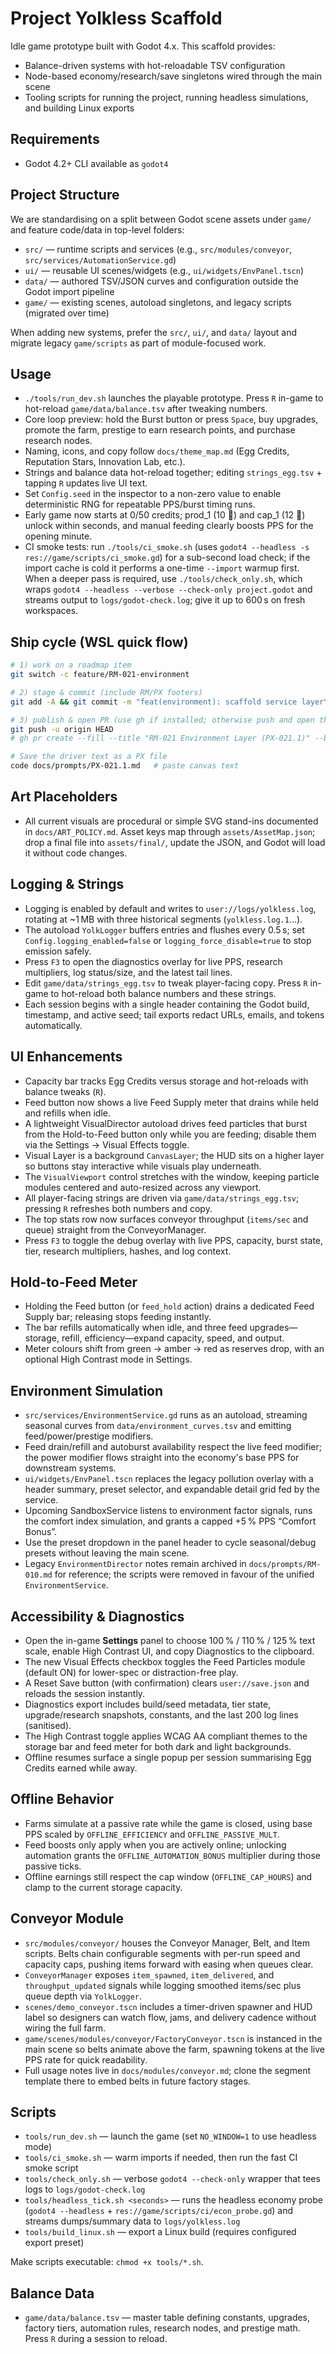 # Project Yolkless Scaffold

Idle game prototype built with Godot 4.x. This scaffold provides:

- Balance-driven systems with hot-reloadable TSV configuration
- Node-based economy/research/save singletons wired through the main scene
- Tooling scripts for running the project, running headless simulations, and building Linux exports

## Requirements

- Godot 4.2+ CLI available as `godot4`

## Project Structure

We are standardising on a split between Godot scene assets under `game/` and feature code/data in top-level folders:

- `src/` — runtime scripts and services (e.g., `src/modules/conveyor`, `src/services/AutomationService.gd`)
- `ui/` — reusable UI scenes/widgets (e.g., `ui/widgets/EnvPanel.tscn`)
- `data/` — authored TSV/JSON curves and configuration outside the Godot import pipeline
- `game/` — existing scenes, autoload singletons, and legacy scripts (migrated over time)

When adding new systems, prefer the `src/`, `ui/`, and `data/` layout and migrate legacy `game/scripts` as part of module-focused work.

## Usage

- `./tools/run_dev.sh` launches the playable prototype. Press `R` in-game to hot-reload `game/data/balance.tsv` after tweaking numbers.
- Core loop preview: hold the Burst button or press `Space`, buy upgrades, promote the farm, prestige to earn research points, and purchase research nodes.
- Naming, icons, and copy follow `docs/theme_map.md` (Egg Credits, Reputation Stars, Innovation Lab, etc.).
- Strings and balance data hot-reload together; editing `strings_egg.tsv` + tapping `R` updates live UI text.
- Set `Config.seed` in the inspector to a non-zero value to enable deterministic RNG for repeatable PPS/burst timing runs.
- Early game now starts at 0/50 credits; prod_1 (10 🥚) and cap_1 (12 🥚) unlock within seconds, and manual feeding clearly boosts PPS for the opening minute.
- CI smoke tests: run `./tools/ci_smoke.sh` (uses `godot4 --headless -s res://game/scripts/ci_smoke.gd`) for a sub-second load check; if the import cache is cold it performs a one-time `--import` warmup first. When a deeper pass is required, use `./tools/check_only.sh`, which wraps `godot4 --headless --verbose --check-only project.godot` and streams output to `logs/godot-check.log`; give it up to 600 s on fresh workspaces.

## Ship cycle (WSL quick flow)

```bash
# 1) work on a roadmap item
git switch -c feature/RM-021-environment

# 2) stage & commit (include RM/PX footers)
git add -A && git commit -m "feat(environment): scaffold service layer\n\nRM: RM-021\nPX: PX-021.1"

# 3) publish & open PR (use gh if installed; otherwise push and open the link)
git push -u origin HEAD
# gh pr create --fill --title "RM-021 Environment Layer (PX-021.1)" --body-file docs/roadmap/RM-021.md

# Save the driver text as a PX file
code docs/prompts/PX-021.1.md   # paste canvas text
```

## Art Placeholders

- All current visuals are procedural or simple SVG stand-ins documented in `docs/ART_POLICY.md`. Asset keys map through `assets/AssetMap.json`; drop a final file into `assets/final/`, update the JSON, and Godot will load it without code changes.

## Logging & Strings

- Logging is enabled by default and writes to `user://logs/yolkless.log`, rotating at ~1 MB with three historical segments (`yolkless.log.1`…).
- The autoload `YolkLogger` buffers entries and flushes every 0.5 s; set `Config.logging_enabled=false` or `logging_force_disable=true` to stop emission safely.
- Press `F3` to open the diagnostics overlay for live PPS, research multipliers, log status/size, and the latest tail lines.
- Edit `game/data/strings_egg.tsv` to tweak player-facing copy. Press `R` in-game to hot-reload both balance numbers and these strings.
- Each session begins with a single header containing the Godot build, timestamp, and active seed; tail exports redact URLs, emails, and tokens automatically.

## UI Enhancements

- Capacity bar tracks Egg Credits versus storage and hot-reloads with balance tweaks (`R`).
- Feed button now shows a live Feed Supply meter that drains while held and refills when idle.
- A lightweight VisualDirector autoload drives feed particles that burst from the Hold-to-Feed button only while you are feeding; disable them via the Settings → Visual Effects toggle.
- Visual Layer is a background `CanvasLayer`; the HUD sits on a higher layer so buttons stay interactive while visuals play underneath.
- The `VisualViewport` control stretches with the window, keeping particle modules centered and auto-resized across any viewport.
- All player-facing strings are driven via `game/data/strings_egg.tsv`; pressing `R` refreshes both numbers and copy.
- The top stats row now surfaces conveyor throughput (`items/sec` and queue) straight from the ConveyorManager.
- Press `F3` to toggle the debug overlay with live PPS, capacity, burst state, tier, research multipliers, hashes, and log context.

## Hold-to-Feed Meter

- Holding the Feed button (or `feed_hold` action) drains a dedicated Feed Supply bar; releasing stops feeding instantly.
- The bar refills automatically when idle, and three feed upgrades—storage, refill, efficiency—expand capacity, speed, and output.
- Meter colours shift from green → amber → red as reserves drop, with an optional High Contrast mode in Settings.

## Environment Simulation

- `src/services/EnvironmentService.gd` runs as an autoload, streaming seasonal curves from `data/environment_curves.tsv` and emitting feed/power/prestige modifiers.
- Feed drain/refill and autoburst availability respect the live feed modifier; the power modifier flows straight into the economy's base PPS for downstream systems.
- `ui/widgets/EnvPanel.tscn` replaces the legacy pollution overlay with a header summary, preset selector, and expandable detail grid fed by the service.
- Upcoming SandboxService listens to environment factor signals, runs the comfort index simulation, and grants a capped +5 % PPS “Comfort Bonus”.
- Use the preset dropdown in the panel header to cycle seasonal/debug presets without leaving the main scene.
- Legacy `EnvironmentDirector` notes remain archived in `docs/prompts/RM-010.md` for reference; the scripts were removed in favour of the unified `EnvironmentService`.

## Accessibility & Diagnostics

- Open the in-game **Settings** panel to choose 100 % / 110 % / 125 % text scale, enable High Contrast UI, and copy Diagnostics to the clipboard.
- The new Visual Effects checkbox toggles the Feed Particles module (default ON) for lower-spec or distraction-free play.
- A Reset Save button (with confirmation) clears `user://save.json` and reloads the session instantly.
- Diagnostics export includes build/seed metadata, tier state, upgrade/research snapshots, constants, and the last 200 log lines (sanitised).
- The High Contrast toggle applies WCAG AA compliant themes to the storage bar and feed meter for both dark and light backgrounds.
- Offline resumes surface a single popup per session summarising Egg Credits earned while away.

## Offline Behavior

- Farms simulate at a passive rate while the game is closed, using base PPS scaled by `OFFLINE_EFFICIENCY` and `OFFLINE_PASSIVE_MULT`.
- Feed boosts only apply when you are actively online; unlocking automation grants the `OFFLINE_AUTOMATION_BONUS` multiplier during those passive ticks.
- Offline earnings still respect the cap window (`OFFLINE_CAP_HOURS`) and clamp to the current storage capacity.

## Conveyor Module

- `src/modules/conveyor/` houses the Conveyor Manager, Belt, and Item scripts. Belts chain configurable segments with per-run speed and capacity caps, pushing items forward with easing when queues clear.
- `ConveyorManager` exposes `item_spawned`, `item_delivered`, and `throughput_updated` signals while logging smoothed items/sec plus queue depth via `YolkLogger`.
- `scenes/demo_conveyor.tscn` includes a timer-driven spawner and HUD label so designers can watch flow, jams, and delivery cadence without wiring the full farm.
- `game/scenes/modules/conveyor/FactoryConveyor.tscn` is instanced in the main scene so belts animate above the farm, spawning tokens at the live PPS rate for quick readability.
- Full usage notes live in `docs/modules/conveyor.md`; clone the segment template there to embed belts in future factory stages.

## Scripts

- `tools/run_dev.sh` — launch the game (set `NO_WINDOW=1` to use headless mode)
- `tools/ci_smoke.sh` — warm imports if needed, then run the fast CI smoke script
- `tools/check_only.sh` — verbose `godot4 --check-only` wrapper that tees logs to `logs/godot-check.log`
- `tools/headless_tick.sh <seconds>` — runs the headless economy probe (`godot4 --headless` + `res://game/scripts/ci/econ_probe.gd`) and streams dumps/summary data to `logs/yolkless.log`
- `tools/build_linux.sh` — export a Linux build (requires configured export preset)

Make scripts executable: `chmod +x tools/*.sh`.

## Balance Data

- `game/data/balance.tsv` — master table defining constants, upgrades, factory tiers, automation rules, research nodes, and prestige math. Press `R` during a session to reload.
